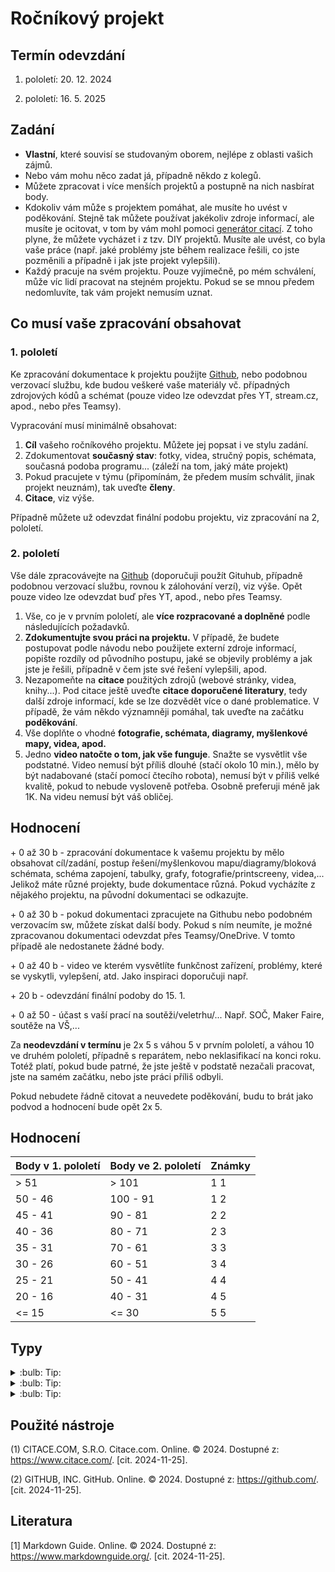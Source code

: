 [Co dodělat ]: #
[nic ]: #



# Ročníkový projekt

## Termín odevzdání

1. pololetí: 20. 12. 2024

2. pololetí: 16. 5. 2025


## Zadání

- **Vlastní**, které souvisí se studovaným oborem, nejlépe z oblasti vašich zájmů.
- Nebo vám mohu něco zadat já, případně někdo z kolegů.
- Můžete zpracovat i více menších projektů a postupně na nich nasbírat body.
- Kdokoliv vám může s projektem pomáhat, ale musíte ho uvést v poděkování. Stejně tak můžete používat jakékoliv zdroje informací, ale musíte je ocitovat, v tom by vám mohl pomoci [generátor citací](https://www.citace.com/). Z toho plyne, že můžete vycházet i z tzv. DIY projektů. Musíte ale uvést, co byla vaše práce (např. jaké problémy jste během realizace řešili, co jste pozměnili a případně i jak jste projekt vylepšili).
- Každý pracuje na svém projektu. Pouze vyjímečně, po mém schválení, může víc lidí pracovat na stejném projektu. Pokud se se mnou předem nedomluvíte, tak vám projekt nemusím uznat.


## Co musí vaše zpracování obsahovat

### 1. pololetí

Ke zpracování dokumentace k projektu použijte [Github](https://github.com/), nebo podobnou verzovací službu, kde budou veškeré vaše materiály vč. případných zdrojových kódů a schémat (pouze video lze odevzdat přes YT, stream.cz, apod., nebo přes Teamsy).

Vypracování musí minimálně obsahovat:

1. **Cíl** vašeho ročníkového projektu. Můžete jej popsat i ve stylu zadání. 
2. Zdokumentovat **současný stav**: fotky, videa, stručný popis, schémata, současná podoba programu... (záleží na tom, jaký máte projekt)
3. Pokud pracujete v týmu (připomínám, že předem musím schválit, jinak projekt neuznám), tak uveďte **členy**.
4. **Citace**, viz výše.

Případně můžete už odevzdat finální podobu projektu, viz zpracování na 2, pololetí.


### 2. pololetí

Vše dále zpracovávejte na [Github](https://github.com/) (doporučuji použít Gituhub, případně podobnou verzovací službu, rovnou k zálohování verzí), viz výše. Opět pouze video lze odevzdat buď přes YT, apod., nebo přes Teamsy.

1. Vše, co je v prvním pololetí, ale **více rozpracované a doplněné** podle následujících požadavků.
2. **Zdokumentujte svou práci na projektu.** V případě, že budete postupovat podle návodu nebo použijete externí zdroje informací, popište rozdíly od původního postupu, jaké se objevily problémy a jak jste je řešili, případně v čem jste své řešení vylepšili, apod.
3. Nezapomeňte na **citace** použitých zdrojů (webové stránky, videa, knihy...). Pod citace ještě uveďte **citace doporučené literatury**, tedy další zdroje informací, kde se lze dozvědět více o dané problematice. V případě, že vám někdo významněji pomáhal, tak uveďte na začátku **poděkování**. 
4. Vše doplňte o vhodné **fotografie, schémata, diagramy, myšlenkové mapy, videa, apod.**
5. Jedno **video natočte o tom, jak vše funguje**. Snažte se vysvětlit vše podstatné. Video nemusí být příliš dlouhé (stačí okolo 10 min.), mělo by být nadabované (stačí pomocí čtecího robota), nemusí být v příliš velké kvalitě, pokud to nebude vysloveně potřeba. Osobně preferuji méně jak 1K. Na videu nemusí být váš obličej.


## Hodnocení

\+ 0 až 30 b - zpracování dokumentace k vašemu projektu by mělo obsahovat cíl/zadání, postup řešení/myšlenkovou mapu/diagramy/bloková schémata, schéma zapojení, tabulky, grafy, fotografie/printscreeny, videa,... Jelikož máte různé projekty, bude dokumentace různá. Pokud vycházíte z nějakého projektu, na původní dokumentaci se odkazujte.

\+ 0 až 30 b - pokud dokumentaci zpracujete na Githubu nebo podobném verzovacím sw, můžete získat další body. Pokud s ním neumíte, je možné zpracovanou dokumentaci odevzdat přes Teamsy/OneDrive. V tomto případě ale nedostanete žádné body.

\+ 0 až 40 b - video ve kterém vysvětlíte funkčnost zařízení, problémy, které se vyskytli, vylepšení, atd. Jako inspiraci doporučuji např. 

\+ 20 b - odevzdání finální podoby do 15. 1.

\+ 0 až 50 - účast s vaší prací na soutěži/veletrhu/... Např. SOČ, Maker Faire, soutěže na VŠ,...

Za **neodevzdání v termínu** je 2x 5 s váhou 5 v prvním pololetí, a váhou 10 ve druhém pololetí, případně s reparátem, nebo neklasifikací na konci roku. Totéž platí, pokud bude patrné, že jste ještě v podstatě nezačali pracovat, jste na samém začátku, nebo jste práci příliš odbyli. 

Pokud nebudete řádně citovat a neuvedete poděkování, budu to brát jako podvod a hodnocení bude opět 2x 5.


## Hodnocení
| Body v 1. pololetí | Body ve 2. pololetí | Známky |
| ----- | ----- | -----|
| > 51 | > 101 | 1 1 |
| 50 - 46 | 100 - 91 | 1 2 |
| 45 - 41 | 90 - 81 | 2 2 |
| 40 - 36 | 80 - 71 | 2 3 |
| 35 - 31 | 70 - 61 | 3 3 |
| 30 - 26 | 60 - 51 | 3 4 |
| 25 - 21 | 50 - 41 | 4 4 |
| 20 - 16 | 40 - 31 | 4 5 |
| <= 15 | <= 30 | 5 5 |


## Typy

<details>
    <summary> :bulb: Tip: </summary>
        Pro psaní textů doporučuji použít html, nebo lépe jazyk markdown.
</details>

<details>
    <summary> :bulb: Tip: </summary>
        Pokud nevíte, jak zpracovat podklady, zkuste se podívejte na:
            - [Programovatelné vánoční osvětlení](https://blog.laskakit.cz/programovatelne-vanocni-osvetleni/)
            - [Jak vyrobit Arduino robota](https://blog.laskakit.cz/jak-vyrobit-arduino-robota/)
            - [LBot](https://github.com/LaskaKit/LBot)
</details>

<details>
    <summary> :bulb: Tip: </summary>
        Pokud potřebujete inspiraci pro natočení videa, podívejte se zde:
            - [LáskaKit Meteo Mini Meteostanice 2.0 s odesíláním dat na TMEP.cz](https://youtu.be/Ipeo-O5kT-w?feature=shared)
            - [Webináře na HARDWARIO](https://www.youtube.com/@HARDWARIO/videos)
            - [Video návody na Drátek.cz](https://www.youtube.com/c/Arduinon%C3%A1vody) 
</details>


## Použité nástroje

(1) CITACE.COM, S.R.O. Citace.com. Online. © 2024. Dostupné z: https://www.citace.com/. [cit. 2024-11-25].

(2) GITHUB, INC. GitHub. Online. © 2024. Dostupné z: https://github.com/. [cit. 2024-11-25].


## Literatura

[1] Markdown Guide. Online. © 2024. Dostupné z: https://www.markdownguide.org/. [cit. 2024-11-25].




